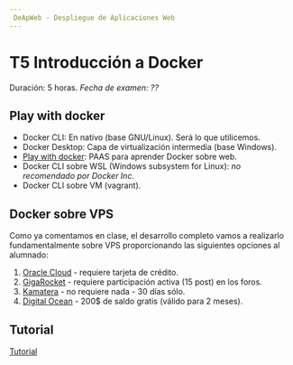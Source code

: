```yaml
---
 DeApWeb - Despliegue de Aplicaciones Web
---
```


# T5 Introducción a Docker

Duración: 5 horas.
*Fecha de examen: ??*

## Play with docker
+ Docker CLI: En nativo (base GNU/Linux). Será lo que utilicemos.
+ Docker Desktop: Capa de virtualización intermedia (base Windows).
+ [Play with docker](https://labs.play-with-docker.com/): PAAS para aprender Docker sobre web.
+ Docker CLI sobre WSL (Windows subsystem for Linux): *no recomendado por Docker Inc.*
+ Docker CLI sobre VM (vagrant).

## Docker sobre VPS
Como ya comentamos en clase, el desarrollo completo vamos a realizarlo fundamentalmente sobre VPS proporcionando las siguientes opciones al alumnado:
1. [Oracle Cloud](https://signup.cloud.oracle.com/?sourceType=_ref_coc-asset-opcSignIn&language=en_ES?redirect_uri=https://cloud.oracle.com/) - requiere tarjeta de crédito.
2. [GigaRocket](https://www.gigarocket.net/free-vps.php) - requiere participación activa (15 post) en los foros.
3. [Kamatera](https://www.kamatera.com/express/compute/?HT=1&tcampaign=35426_385080_ha4134547238662234&bta=35426&nci=5566&afp=ha4134547238662234) - no requiere nada - 30 días sólo.
4. [Digital Ocean](https://cloud.digitalocean.com/registrations/new) - 200$ de saldo gratis (válido para 2 meses).

## Tutorial
[Tutorial](https://moodle.educarex.es/iescastelarfp/pluginfile.php/46278/mod_resource/content/1/contenedores.pdf)
